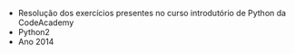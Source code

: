- Resolução dos exercícios presentes no curso introdutório de Python da CodeAcademy
- Python2
- Ano 2014
